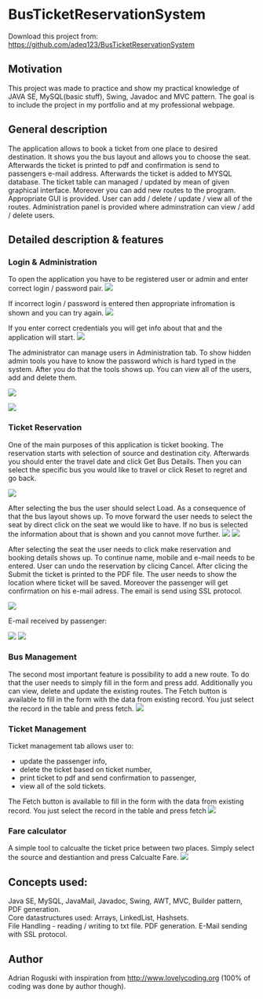 # BusTicketReservationSystem

Download this project from: https://github.com/adeq123/BusTicketReservationSystem

## Motivation
This project was made to practice and show my practical knowledge of JAVA SE, MySQL(basic stuff), Swing, Javadoc and MVC pattern. The goal is to include the project in my portfolio and at my professional webpage.

## General description
The application allows to book a ticket from one place to desired destination. It shows you the bus layout and allows you to choose the seat. Afterwards the ticket is printed to pdf and confirmation is send to passengers e-mail address. Afterwards the ticket is added to MYSQL database. The ticket table can managed / updated by mean of given graphical interface. Moreover you can add new routes to the program. Appropriate GUI is provided. User can add / delete / update / view all of the routes. Administration panel is provided where adminstration can view / add / delete users.
## Detailed description & features
### Login & Administration
To open the application you have to be registered user or admin and enter correct login / password pair.
![](BusTicketReservationSystem/readme%20images/login.png)

If incorrect login / password is entered then appropriate infromation is shown and you can try again.
![](BusTicketReservationSystem/readme%20images/login%20incorrect.png)

If you enter correct credentials you will get info about that and the application will start.
![](BusTicketReservationSystem/readme%20images/log%20correct.png)

The administrator can manage users in Administration tab. To show hidden admin tools you have to know the password which is hard typed in the system. After you do that the tools shows up. You can view all of the users, add and delete them.

![](BusTicketReservationSystem/readme%20images/Administration.png)

![](BusTicketReservationSystem/readme%20images/Administration2.png)

### Ticket Reservation

One of the main purposes of this application is ticket booking. The reservation starts with selection of source and destination city. Afterwards you should enter the travel date and click Get Bus Details. Then you can select the specific bus you would like to travel or click Reset to regret and go back.  

![](BusTicketReservationSystem/readme%20images/reservation1.png)

After selecting the bus the user should select Load. As a consequence of that the bus layout shows up. To move forward the user needs to select the seat by direct click on the seat we would like to have. If no bus is selected the information about that is shown and you cannot move further. 
![](BusTicketReservationSystem/readme%20images/reservation2.png)
![](BusTicketReservationSystem/readme%20images/reservation3.png)

After selecting the seat the user needs to click make reservation and booking details shows up. To continue name, mobile and e-mail needs to be entered. User can undo the reservation by clicing Cancel. After clicing the Submit the ticket is printed to the PDF file. The user needs to show the location where ticket will be saved. Moreover the passenger will get confirmation on his e-mail adress. The email is send using SSL protocol.

![](BusTicketReservationSystem/readme%20images/reservation4.png)

E-mail received by passenger:

![](BusTicketReservationSystem/readme%20images/reservation5.png)
![](BusTicketReservationSystem/readme%20images/reservation6.png)

### Bus Management
The second most important feature is possibility to add a new route. To do that the user needs to simply fill in the form and press add. Additionally you can view, delete and update the existing routes. The Fetch button is available to fill in the form with the data from existing record. You just select the record in the table and press fetch.
![](BusTicketReservationSystem/readme%20images/BusMana.png)

### Ticket Management
Ticket management tab allows user to:
- update the passenger info,
- delete the ticket based on ticket number,
- print ticket to pdf and send confirmation to passenger,
- view all of the sold tickets.

The Fetch button is available to fill in the form with the data from existing record. You just select the record in the table and press fetch
![](BusTicketReservationSystem/readme%20images/ticketmana.png)

### Fare calculator
A simple tool to calcualte the ticket price between two places. Simply select the source and destiantion and press Calcualte Fare.
![](BusTicketReservationSystem/readme%20images/farecalc.png)

## Concepts used:
Java SE, MySQL, JavaMail, Javadoc, Swing, AWT, MVC, Builder pattern, PDF generation.  
Core datastructures used: Arrays, LinkedList, Hashsets.  
File Handling - reading / writing to txt file. PDF generation. E-Mail sending with SSL protocol.

## Author
Adrian Roguski with inspiration from http://www.lovelycoding.org (100% of coding was done by author though).
